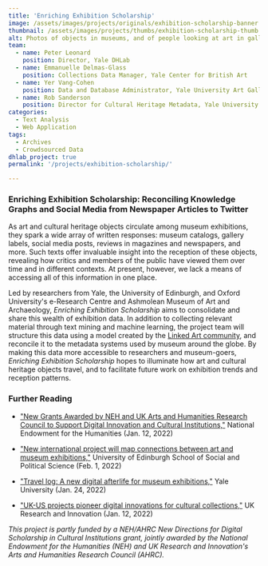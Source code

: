 ```yaml
---
title: 'Enriching Exhibition Scholarship'
image: /assets/images/projects/originals/exhibition-scholarship-banner.jpg
thumbnail: /assets/images/projects/thumbs/exhibition-scholarship-thumb.jpg
alt: Photos of objects in museums, and of people looking at art in galleries, against a purple background, with a diagonal banner reading "Enriching the Exhibition Experience" 
team:
  - name: Peter Leonard
    position: Director, Yale DHLab
  - name: Emmanuelle Delmas-Glass
    position: Collections Data Manager, Yale Center for British Art
  - name: Yer Vang-Cohen
    position: Data and Database Administrator, Yale University Art Gallery
  - name: Rob Sanderson
    position: Director for Cultural Heritage Metadata, Yale University
categories:
  - Text Analysis
  - Web Application
tags:
  - Archives
  - Crowdsourced Data
dhlab_project: true
permalink: '/projects/exhibition-scholarship/'

---
```


### Enriching Exhibition Scholarship: Reconciling Knowledge Graphs and Social Media from Newspaper Articles to Twitter

As art and cultural heritage objects circulate among museum exhibitions, they spark a wide array of written responses: museum catalogs, gallery labels, social media posts, reviews in magazines and newspapers, and more. Such texts offer invaluable insight into the reception of these objects, revealing how critics and members of the public have viewed them over time and in different contexts. At present, however, we lack a means of accessing all of this information in one place.  

Led by researchers from Yale, the University of Edinburgh, and Oxford University's e-Research Centre and Ashmolean Museum of Art and Archaeology, *Enriching Exhibition Scholarship* aims to consolidate and share this wealth of exhibition data. In addition to collecting relevant material through text mining and machine learning, the project team will structure this data using a model created by the <a href='https://linked.art/' target='_blank'>Linked Art community</a>, and reconcile it to the metadata systems used by museum around the globe. By making this data more accessible to researchers and museum-goers, *Enriching Exhibition Scholarship* hopes to illuminate how art and cultural heritage objects travel, and to facilitate future work on exhibition trends and reception patterns.

  
### Further Reading

- <a href='https://www.neh.gov/news/new-grants-awarded-neh-and-uk-arts-and-humanities-research-council-support-digital-innovation' target='_blank'>"New Grants Awarded by NEH and UK Arts and Humanities Research Council to Support Digital Innovation and Cultural Institutions,"</a> National Endowment for the Humanities (Jan. 12, 2022)  

- <a href='https://www.sps.ed.ac.uk/news-events/news/new-international-project-will-map-connections-between-art-and-museum-exhibitions' target='_blank'>"New international project will map connections between art and museum exhibitions,"</a> University of Edinburgh School of Social and Political Science (Feb. 1, 2022)  

- <a href='https://news.yale.edu/2022/01/24/travel-log-new-digital-afterlife-museum-exhibitions' target='_blank'>"Travel log: A new digital afterlife for museum exhibitions,"</a> Yale University (Jan. 24, 2022)  

- <a href='https://www.ukri.org/news/uk-us-projects-pioneer-digital-innovations-for-cultural-collections/' target='_blank'>"UK-US projects pioneer digital innovations for cultural collections,"</a> UK Research and Innovation (Jan. 12, 2022)  


*This project is partly funded by a NEH/AHRC New Directions for Digital Scholarship in Cultural Institutions grant, jointly awarded by the National Endowment for the Humanities (NEH) and UK Research and Innovation's Arts and Humanities Research Council (AHRC).*
